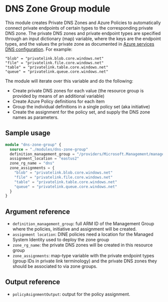 # DNS Zone Group module

This module creates Private DNS Zones and Azure Policies to automatically connect private endpoints of certain types to the corresponding private DNS zone. The private DNS zones and private endpoint types are specified through an input dictionary (map) variable, where the keys are the endpoint types, and the values the private zone as documented in [Azure services DNS configuration](https://learn.microsoft.com/azure/private-link/private-endpoint-dns#azure-services-dns-zone-configuration). For example:

```
"blob" = "privatelink.blob.core.windows.net"
"file" = "privatelink.file.core.windows.net"
"table" = "privatelink.table.core.windows.net"
"queue" = "privatelink.queue.core.windows.net"
```

The module will iterate over this variable and do the following:

- Create private DNS zones for each value (the resource group is provided by means of an additional variable)
- Create Azure Policy definitions for each item
- Group the individual definitions in a single policy set (aka initiative)
- Create the assignment for the policy set, and supply the DNS zone names as parameters.

## Sample usage

```terraform
module "dns-zone-group" {
  source = "./modules/dns-zone-group"
  definition_management_group = "/providers/Microsoft.Management/managementGroups/mymgmtgroup"
  assignment_location = "eastus2"
  zone_rg_name = "dns"
  zone_assignments = {
    "blob" = "privatelink.blob.core.windows.net"
    "file" = "privatelink.file.core.windows.net"
    "table" = "privatelink.table.core.windows.net"
    "queue" = "privatelink.queue.core.windows.net"
  }
}
```

## Argument reference

- `definition_management_group`: full ARM ID of the Management Group where the policies, initiative and assignment will be created.
- `assignment location`: DINE policies need a location for the Managed System Identity used to deploy the zone group
- `zone_rg_name`: the private DNS zones will be created in this resource group
- `zone_assignments`: map-type variable with the private endpoint types (group IDs in private link terminology) and the private DNS zones they should be associated to via zone groups.

## Output reference

- `policyAsignmentOutput`: output for the policy assignment.


